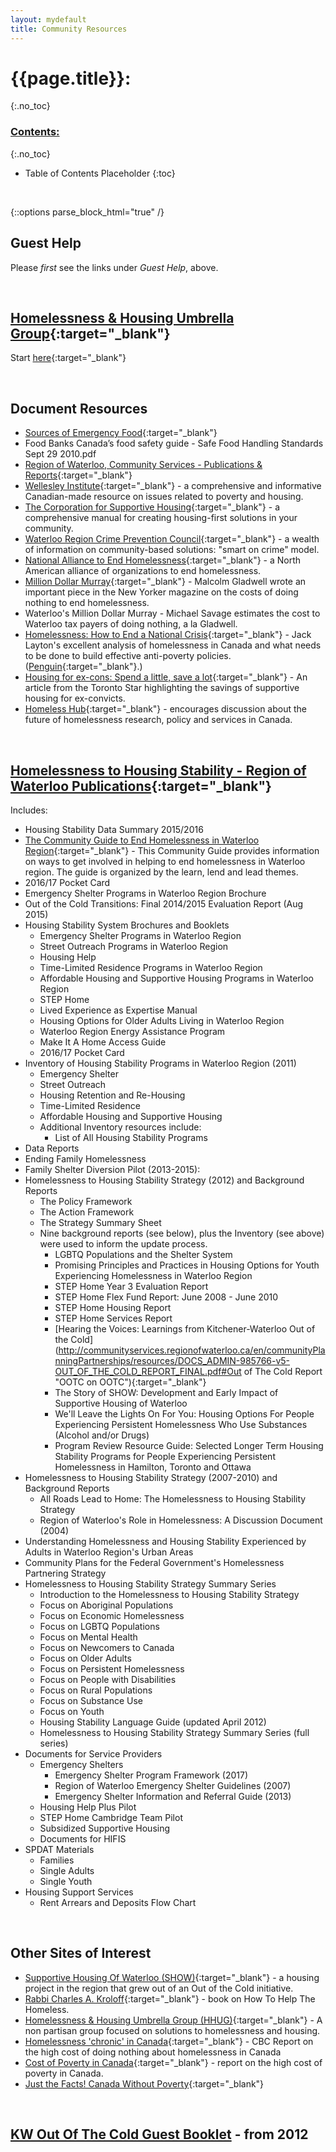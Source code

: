 ```yaml
---
layout: mydefault
title: Community Resources
---
```


# {{page.title}}:
{:.no_toc}

### <u> Contents: </u>
{:.no_toc}
* Table of Contents Placeholder
{:toc}

&nbsp;

{::options parse_block_html="true" /}
<div id="CommunityResources">

## Guest Help

Please *first* see the links under *Guest Help*, above.

&nbsp;

## [Homelessness &amp; Housing Umbrella Group](http://www.hhug.ca/ "HHUG"){:target="_blank"}
Start [here](//www.hhug.ca/ "Everyone Deserves a Home"){:target="_blank"}

&nbsp;

## Document Resources

- [Sources of Emergency Food](http://communityservices.regionofwaterloo.ca/en/communityprogramssupports/emergencyfoodhamper.asp "Emergency Food Hampers"){:target="_blank"}
- Food Banks Canada’s food safety guide - Safe Food Handling Standards Sept 29 2010.pdf
- [Region of Waterloo, Community Services - Publications & Reports](http://communityservices.regionofwaterloo.ca/en/communityplanningpartnerships/publicationsreports.asp "List of Reports From Waterloo Region Social Services Department"){:target="_blank"}
- [Wellesley Institute](http://wellesleyinstitute.com/ "The Wellesley institute"){:target="_blank"} - a comprehensive and informative Canadian-made resource on issues related to poverty and housing.
- [The Corporation for Supportive Housing](http://www.csh.org "Corporation for Supportive Housing"){:target="_blank"} - a comprehensive manual for creating housing-first solutions in your community.
- [Waterloo Region Crime Prevention Council](http://preventingcrime.ca/ "Crime Prevention Council"){:target="_blank"} - a wealth of information on community-based solutions: "smart on crime" model.
- [National Alliance to End Homelessness](http://www.endhomelessness.org/ "National Alliance to End Homelessness"){:target="_blank"} - a North American alliance of organizations to end homelessness.
- [Million Dollar Murray](http://gladwell.com/million-dollar-murray/ "Million Dollar Murray"){:target="_blank"} - Malcolm Gladwell wrote an important piece in the New Yorker magazine on the costs of doing nothing to end homelessness.
- Waterloo's Million Dollar Murray - Michael Savage estimates the cost to Waterloo tax payers of doing nothing, a la Gladwell.
- [Homelessness: How to End a National Crisis](//encore.kpl.org/iii/encore_wpl/record/C__Rb2065312__SHomelessness%3A%20A%20National%20Crisis__Orightresult__U__X1 "WPL"){:target="_blank"} - Jack Layton's excellent analysis of homelessness in Canada and what needs to be done to build effective anti-poverty policies. ([Penguin](http://penguinrandomhouse.ca/books/391628/homelessness#9780143055242 "Homelessness: How To End The National Crisis, Jack Layton"){:target="_blank"}.)
- [Housing for ex-cons: Spend a little, save a lot](//www.thestar.com/news/gta/2011/06/15/housing_for_excons_spend_a_little_save_a_lot.html "thestar.com"){:target="_blank"} - An article from the Toronto Star highlighting the savings of supportive housing for ex-convicts.
- [Homeless Hub](http://www.homelesshub.ca "Finding Solutions to Homelessness"){:target="_blank"} - encourages discussion about the future of homelessness research, policy and services in Canada.

&nbsp;


## [Homelessness to Housing Stability - Region of Waterloo Publications](http://communityservices.regionofwaterloo.ca/en/communityplanningpartnerships/homelessness-to-housing-stability.asp "Community Planning & Partnerships"){:target="_blank"}
Includes:
- Housing Stability Data Summary 2015/2016
- [The Community Guide to End Homelessness in Waterloo Region](http://communityservices.regionofwaterloo.ca/en/communityPlanningPartnerships/resources/CommunityGuideToEndHomelessness-access.pdf "Learn Lend Lead"){:target="_blank"} - This Community Guide provides information on ways to get involved in helping to end homelessness in Waterloo region. The guide is organized by the learn, lend and lead themes.
- 2016/17 Pocket Card
- Emergency Shelter Programs in Waterloo Region Brochure
- Out of the Cold Transitions: Final 2014/2015 Evaluation Report (Aug 2015)
- Housing Stability System Brochures and Booklets
  - Emergency Shelter Programs in Waterloo Region
  - Street Outreach Programs in Waterloo Region
  - Housing Help
  - Time-Limited Residence Programs in Waterloo Region
  - Affordable Housing and Supportive Housing Programs in Waterloo Region
  - STEP Home
  - Lived Experience as Expertise Manual
  - Housing Options for Older Adults Living in Waterloo Region
  - Waterloo Region Energy Assistance Program
  - Make It A Home Access Guide
  - 2016/17 Pocket Card
- Inventory of Housing Stability Programs in Waterloo Region (2011)
  - Emergency Shelter
  - Street Outreach
  - Housing Retention and Re-Housing
  - Time-Limited Residence
  - Affordable Housing and Supportive Housing
  - Additional Inventory resources include:
    - List of All Housing Stability Programs
- Data Reports
- Ending Family Homelessness
- Family Shelter Diversion Pilot (2013-2015):
- Homelessness to Housing Stability Strategy (2012) and Background Reports
  - The Policy Framework
  - The Action Framework
  - The Strategy Summary Sheet
  - Nine background reports (see below), plus the Inventory (see above) were used to inform the update process.
    - LGBTQ Populations and the Shelter System
    - Promising Principles and Practices in Housing Options for Youth Experiencing Homelessness in Waterloo Region
    - STEP Home Year 3 Evaluation Report
    - STEP Home Flex Fund Report: June 2008 - June 2010
    - STEP Home Housing Report
    - STEP Home Services Report
    - [Hearing the Voices: Learnings from Kitchener-Waterloo Out of the Cold](http://communityservices.regionofwaterloo.ca/en/communityPlanningPartnerships/resources/DOCS_ADMIN-985766-v5-OUT_OF_THE_COLD_REPORT_FINAL.pdf#Out of The Cold Report "OOTC on OOTC"){:target="_blank"}
    - The Story of SHOW: Development and Early Impact of Supportive Housing of Waterloo
    - We'll Leave the Lights On For You: Housing Options For People Experiencing Persistent Homelessness Who Use Substances (Alcohol and/or Drugs)
    - Program Review Resource Guide: Selected Longer Term Housing Stability Programs for People Experiencing Persistent Homelessness in Hamilton, Toronto and Ottawa
- Homelessness to Housing Stability Strategy (2007-2010) and Background Reports
  - All Roads Lead to Home: The Homelessness to Housing Stability Strategy
  - Region of Waterloo's Role in Homelessness: A Discussion Document (2004)
- Understanding Homelessness and Housing Stability Experienced by Adults in Waterloo Region's Urban Areas
- Community Plans for the Federal Government's Homelessness Partnering Strategy
- Homelessness to Housing Stability Strategy Summary Series
  - Introduction to the Homelessness to Housing Stability Strategy
  - Focus on Aboriginal Populations
  - Focus on Economic Homelessness
  - Focus on LGBTQ Populations
  - Focus on Mental Health
  - Focus on Newcomers to Canada
  - Focus on Older Adults
  - Focus on Persistent Homelessness
  - Focus on People with Disabilities
  - Focus on Rural Populations
  - Focus on Substance Use
  - Focus on Youth
  - Housing Stability Language Guide (updated April 2012)
  - Homelessness to Housing Stability Strategy Summary Series (full series)
- Documents for Service Providers
  - Emergency Shelters
    - Emergency Shelter Program Framework (2017)
    - Region of Waterloo Emergency Shelter Guidelines (2007)
    - Emergency Shelter Information and Referral Guide (2013)
  - Housing Help Plus Pilot
  - STEP Home Cambridge Team Pilot
  - Subsidized Supportive Housing
  - Documents for HIFIS
- SPDAT Materials
  - Families
  - Single Adults
  - Single Youth
- Housing Support Services
  - Rent Arrears and Deposits Flow Chart

&nbsp;


## Other Sites of Interest
- [Supportive Housing Of Waterloo (SHOW)](http://www.showaterloo.org/ "Housing Is A Fundamental Right"){:target="_blank"} - a housing project in the region that grew out of an Out of the Cold initiative.
- [Rabbi Charles A. Kroloff](//www.earthsystems.org/ways/ "54 Ways You Can Help The Homeless"){:target="_blank"} - book on How To Help The Homeless.
- [Homelessness &amp; Housing Umbrella Group (HHUG)](http://www.hhug.ca/ "Everyone Deserves a Home"){:target="_blank"} - A non partisan group focused on solutions to homelessness and housing.
- [Homelessness 'chronic' in Canada](//www.cbc.ca/news/canada/homelessness-chronic-in-canada-study-1.674356 "CBC"){:target="_blank"} - CBC Report on the high cost of doing nothing about homelessness in Canada
- [Cost of Poverty in Canada](http://blogs.canada.com/2011/09/28/report-pegs-cost-of-poverty-in-canada-at-24-billion/ "$24 Billion"){:target="_blank"} - report on the high cost of poverty in Canada.
- [Just the Facts! Canada Without Poverty](http://www.cwp-csp.ca/poverty/just-the-facts/  "The Impact of Poverty"){:target="_blank"}

&nbsp;

## [KW Out Of The Cold Guest Booklet]({{"/assets/downloads/Historical/OOTC-Brochure.pdf"|relative_url}} "Information Brochure") - from 2012

&nbsp;
